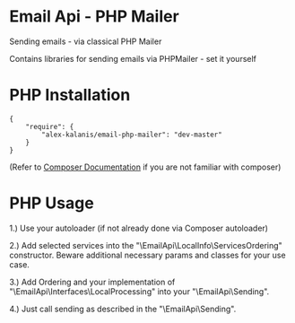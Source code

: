 # Email Api - PHP Mailer 

Sending emails - via classical PHP Mailer 

Contains libraries for sending emails via PHPMailer - set it yourself 

# PHP Installation

```
{
    "require": {
        "alex-kalanis/email-php-mailer": "dev-master"
    }
}
```

(Refer to [Composer Documentation](https://github.com/composer/composer/blob/master/doc/00-intro.md#introduction) if you are not
familiar with composer)


# PHP Usage

1.) Use your autoloader (if not already done via Composer autoloader)

2.) Add selected services into the "\EmailApi\LocalInfo\ServicesOrdering" constructor. Beware additional necessary params and classes for your use case.

3.) Add Ordering and your implementation of "\EmailApi\Interfaces\LocalProcessing" into your "\EmailApi\Sending". 

4.) Just call sending as described in the "\EmailApi\Sending".
